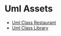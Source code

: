 # Uml Assets 
- [Uml Class Restaurant](uml-class-restaurant.png)
- [Uml Class Library](uml-class-library.png)